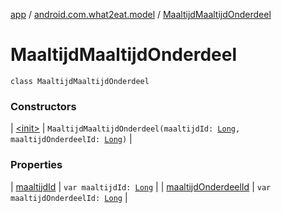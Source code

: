 [app](../../index.md) / [android.com.what2eat.model](../index.md) / [MaaltijdMaaltijdOnderdeel](./index.md)

# MaaltijdMaaltijdOnderdeel

`class MaaltijdMaaltijdOnderdeel`

### Constructors

| [&lt;init&gt;](-init-.md) | `MaaltijdMaaltijdOnderdeel(maaltijdId: `[`Long`](https://kotlinlang.org/api/latest/jvm/stdlib/kotlin/-long/index.html)`, maaltijdOnderdeelId: `[`Long`](https://kotlinlang.org/api/latest/jvm/stdlib/kotlin/-long/index.html)`)` |

### Properties

| [maaltijdId](maaltijd-id.md) | `var maaltijdId: `[`Long`](https://kotlinlang.org/api/latest/jvm/stdlib/kotlin/-long/index.html) |
| [maaltijdOnderdeelId](maaltijd-onderdeel-id.md) | `var maaltijdOnderdeelId: `[`Long`](https://kotlinlang.org/api/latest/jvm/stdlib/kotlin/-long/index.html) |

